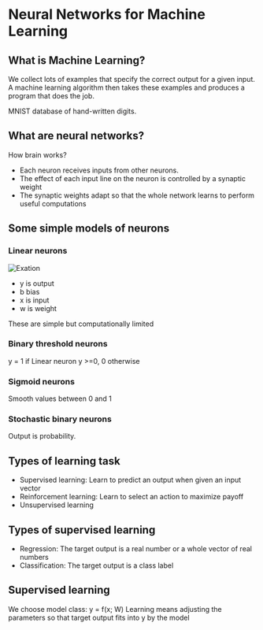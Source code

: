 # Neural Networks for Machine Learning
## What is Machine Learning?
We collect lots of examples that specify the correct output for a given input. A machine learning algorithm then takes these examples and produces a program that does the job.

MNIST database of hand-written digits.

## What are neural networks?
How brain works?
* Each neuron receives inputs from other neurons.
* The effect of each input line on the neuron is controlled
 by a synaptic weight
* The synaptic weights adapt so that the whole network learns to perform useful computations

## Some simple models of neurons
### Linear neurons
![](http://rogercortesi.com/eqn/tempimagedir/eqn7038.png "Exation")

* y is output
* b bias
* x is input
* w is weight

These are simple but computationally limited

### Binary threshold neurons
y = 1 if Linear neuron y >=0, 0 otherwise

### Sigmoid neurons
Smooth values between 0 and 1

### Stochastic binary neurons
Output is probability.

## Types of learning task
* Supervised learning:
Learn to predict an output when given an input vector
* Reinforcement learning:
Learn to select an action to maximize payoff
* Unsupervised learning

##  Types of supervised learning
* Regression: The target output is a real number or a whole vector of
real numbers
* Classification: The target output is a class label

##  Supervised learning
We choose model class: y = f(x; W)
Learning  means adjusting the parameters so that target output fits into y by the model 
